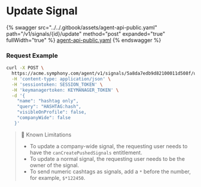 # Update Signal

{% swagger src="../../.gitbook/assets/agent-api-public.yaml" path="/v1/signals/{id}/update" method="post" expanded="true" fullWidth="true" %}
[agent-api-public.yaml](../../.gitbook/assets/agent-api-public.yaml)
{% endswagger %}

### Request Example

```bash
curl -X POST \
  https://acme.symphony.com/agent/v1/signals/5a8da7edb9d82100011d508f/update \
  -H 'content-type: application/json' \
  -H 'sessiontoken: SESSION_TOKEN' \
  -H 'keymanagertoken: KEYMANAGER_TOKEN' \
  -d '{
    "name": "hashtag only",
    "query": "HASHTAG:hash",
    "visibleOnProfile": false,
    "companyWide": false
   }'
```

> 🚧 Known Limitations
>
> * To update a company-wide signal, the requesting user needs to have the `canCreatePushedSignals` entitlement.
> * To update a normal signal, the requesting user needs to be the owner of the signal.
> * To send numeric cashtags as signals, add a `*` before the number, for example, `$*122450`.
